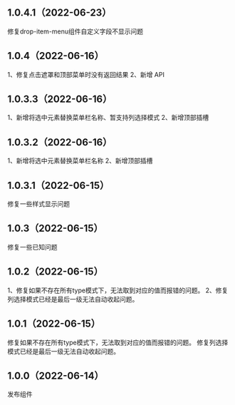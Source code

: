 ## 1.0.4.1（2022-06-23）
修复drop-item-menu组件自定义字段不显示问题

## 1.0.4（2022-06-16）
1、修复点击遮罩和顶部菜单时没有返回结果
2、新增 API
## 1.0.3.3（2022-06-16）
1、新增将选中元素替换菜单栏名称、暂支持列选择模式
2、新增顶部插槽
## 1.0.3.2（2022-06-16）
1、新增将选中元素替换菜单栏名称
2、新增顶部插槽
## 1.0.3.1（2022-06-15）
修复一些样式显示问题
## 1.0.3（2022-06-15）
修复一些已知问题
## 1.0.2（2022-06-15）
1、修复如果不存在所有type模式下，无法取到对应的值而报错的问题。
2、修复列选择模式已经是最后一级无法自动收起问题。
## 1.0.1（2022-06-15）
修复如果不存在所有type模式下，无法取到对应的值而报错的问题。
修复列选择模式已经是最后一级无法自动收起问题。
## 1.0.0（2022-06-14）
发布组件
